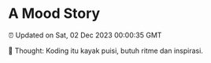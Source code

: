 # A Mood Story

⏰ Updated on Sat, 02 Dec 2023 00:00:35 GMT

💭 Thought: Koding itu kayak puisi, butuh ritme dan inspirasi.

